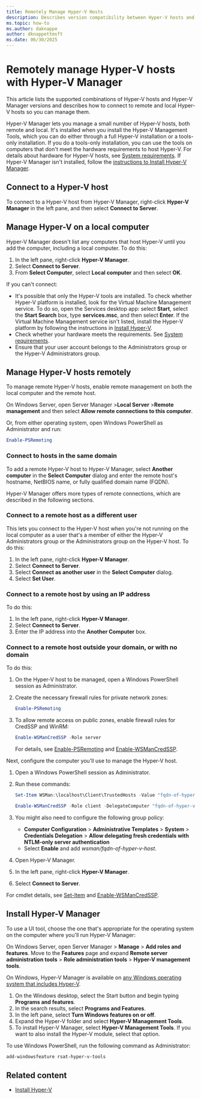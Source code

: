 ```yaml
---
title: Remotely Manage Hyper-V Hosts
description: Describes version compatibility between Hyper-V hosts and Hyper-V Manager and how to connect to remote hosts in different environments.
ms.topic: how-to
ms.author: daknappe
author: dknappettmsft
ms.date: 06/30/2025
---
```


# Remotely manage Hyper-V hosts with Hyper-V Manager

This article lists the supported combinations of Hyper-V hosts and Hyper-V Manager versions and describes how to connect to remote and local Hyper-V hosts so you can manage them.

Hyper-V Manager lets you manage a small number of Hyper-V hosts, both remote and local. It's installed when you install the Hyper-V Management Tools, which you can do either through a full Hyper-V installation or a tools-only installation. If you do a tools-only installation, you can use the tools on computers that don't meet the hardware requirements to host Hyper-V. For details about hardware for Hyper-V hosts, see [System requirements](../host-hardware-requirements.md). If Hyper-V Manager isn't installed, follow the [instructions to Install Hyper-V Manager](#install-hyper-v-manager).

## Connect to a Hyper-V host

To connect to a Hyper-V host from Hyper-V Manager, right-click **Hyper-V Manager** in the left pane, and then select **Connect to Server**.

## Manage Hyper-V on a local computer

Hyper-V Manager doesn't list any computers that host Hyper-V until you add the computer, including a local computer. To do this:

1. In the left pane, right-click **Hyper-V Manager**.
2. Select **Connect to Server**.
3. From **Select Computer**, select **Local computer** and then select **OK**.

If you can't connect:

* It's possible that only the Hyper-V tools are installed. To check whether Hyper-V platform is installed, look for the Virtual Machine Management service. To do so, open the Services desktop app: select **Start**, select the **Start Search** box, type **services.msc**, and then select **Enter**. If the Virtual Machine Management service isn't listed, install the Hyper-V platform by following the instructions in [Install Hyper-V](../get-started/Install-the-Hyper-V-role-on-Windows-Server.md).
* Check whether your hardware meets the requirements. See [System requirements](../host-hardware-requirements.md).
* Ensure that your user account belongs to the Administrators group or the Hyper-V Administrators group.

## Manage Hyper-V hosts remotely

To manage remote Hyper-V hosts, enable remote management on both the local computer and the remote host.

On Windows Server, open Server Manager \>**Local Server** \>**Remote management** and then select **Allow remote connections to this computer**.

Or, from either operating system, open Windows PowerShell as Administrator and run:

```PowerShell
Enable-PSRemoting
```

### Connect to hosts in the same domain

To add a remote Hyper-V host to Hyper-V Manager, select **Another computer** in the **Select Computer** dialog and enter the remote host's hostname, NetBIOS name, or fully qualified domain name \(FQDN\).

Hyper-V Manager offers more types of remote connections, which are described in the following sections.

### Connect to a remote host as a different user

This lets you connect to the Hyper-V host when you're not running on the local computer as a user that's a member of either the Hyper-V Administrators group or the Administrators group on the Hyper-V host. To do this:

1. In the left pane, right-click **Hyper-V Manager**.
1. Select **Connect to Server**.
1. Select **Connect as another user** in the **Select Computer** dialog.
1. Select **Set User**.

### Connect to a  remote host by using an IP address

To do this:

1. In the left pane, right-click **Hyper-V Manager**.
1. Select **Connect to Server**.
1. Enter the IP address into the **Another Computer** box.

### Connect to a remote host outside your domain, or with no domain

To do this:

1. On the Hyper-V host to be managed, open a Windows PowerShell session as Administrator.

1. Create the necessary firewall rules for private network zones:

   ```PowerShell
   Enable-PSRemoting
   ```

1. To allow remote access on public zones, enable firewall rules for CredSSP and WinRM:

   ```PowerShell
   Enable-WSManCredSSP -Role server
   ```

    For details, see [Enable-PSRemoting](/powershell/module/microsoft.powershell.core/enable-psremoting) and [Enable-WSManCredSSP](/powershell/module/microsoft.wsman.management/enable-wsmancredssp).

Next, configure the computer you'll use to manage the Hyper-V host.

1. Open a Windows PowerShell session as Administrator.
1. Run these commands:

    ```PowerShell
    Set-Item WSMan:\localhost\Client\TrustedHosts -Value "fqdn-of-hyper-v-host"
    ```

    ```PowerShell
    Enable-WSManCredSSP -Role client -DelegateComputer "fqdn-of-hyper-v-host"
    ```

1. You might also need to configure the following group policy:
    * **Computer Configuration** \> **Administrative Templates** \> **System** \> **Credentials Delegation** \> **Allow delegating fresh credentials with NTLM-only server authentication**
    * Select **Enable** and add *wsman/fqdn-of-hyper-v-host*.
1. Open Hyper-V Manager.
1. In the left pane, right-click **Hyper-V Manager**.
1. Select **Connect to Server**.

For cmdlet details, see [Set-Item](/powershell/module/microsoft.powershell.management/set-item) and [Enable-WSManCredSSP](/powershell/module/microsoft.wsman.management/enable-wsmancredssp).

## Install Hyper-V Manager

To use a UI tool, choose the one that's appropriate for the operating system on the computer where you'll run Hyper-V Manager:

On Windows Server, open Server Manager \> **Manage** \> **Add roles and features**. Move to the **Features** page and expand **Remote server administration tools** \> **Role administration tools** \> **Hyper-V management tools**.

On Windows, Hyper-V Manager is available on [any Windows operating system that includes Hyper-V](/virtualization/hyper-v-on-windows/reference/hyper-v-requirements).

1. On the Windows desktop, select the Start button and begin typing **Programs and features**.
1. In the search results, select **Programs and Features**.
1. In the left pane, select **Turn Windows features on or off**.
1. Expand the Hyper-V folder and select **Hyper-V Management Tools**.
1. To install Hyper-V Manager, select **Hyper-V Management Tools**. If you want to also install the Hyper-V module, select that option.

To use Windows PowerShell, run the following command as Administrator:

```PowerShell
add-windowsfeature rsat-hyper-v-tools
```

## Related content

- [Install Hyper-V](../get-started/Install-the-Hyper-V-role-on-Windows-Server.md)


